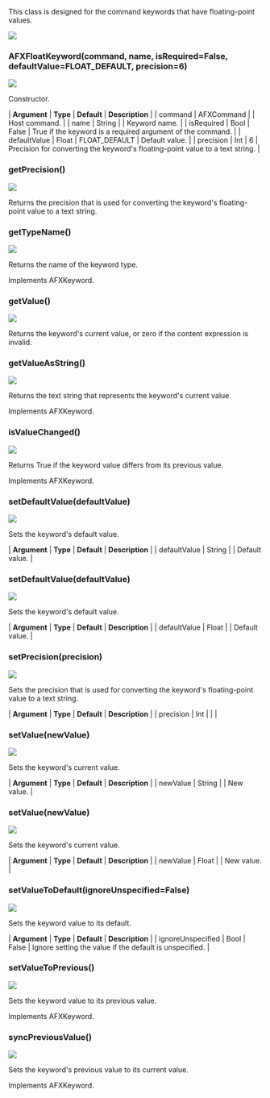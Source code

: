 This class is designed for the command keywords that have floating-point values.

![](https://help.3ds.com/2023/English/DSSIMULIA_Established/SIMACAERefImages/gui-afxfloatkeyword.png)

### AFXFloatKeyword(command, name, isRequired=False, defaultValue=FLOAT_DEFAULT, precision=6)  
![](https://help.3ds.com/2023/English/DSSIMULIA_Established/IconsReference/butix_top_wline.png)

Constructor.

| **Argument** | **Type** | **Default** | **Description** |
| command | AFXCommand |   | Host command. |
| name | String |   | Keyword name. |
| isRequired | Bool | False | True if the keyword is a required argument of the command. |
| defaultValue | Float | FLOAT_DEFAULT | Default value. |
| precision | Int | 6 | Precision for converting the keyword's floating-point value to a text string. |

### getPrecision()  
![](https://help.3ds.com/2023/English/DSSIMULIA_Established/IconsReference/butix_top_wline.png)

Returns the precision that is used for converting the keyword's floating-point value to a text string.

### getTypeName()  
![](https://help.3ds.com/2023/English/DSSIMULIA_Established/IconsReference/butix_top_wline.png)

Returns the name of the keyword type.

Implements AFXKeyword.

### getValue()  
![](https://help.3ds.com/2023/English/DSSIMULIA_Established/IconsReference/butix_top_wline.png)

Returns the keyword's current value, or zero if the content expression is invalid.

### getValueAsString()  
![](https://help.3ds.com/2023/English/DSSIMULIA_Established/IconsReference/butix_top_wline.png)

Returns the text string that represents the keyword's current value.

Implements AFXKeyword.

### isValueChanged()  
![](https://help.3ds.com/2023/English/DSSIMULIA_Established/IconsReference/butix_top_wline.png)

Returns True if the keyword value differs from its previous value.

Implements AFXKeyword.

### setDefaultValue(defaultValue)  
![](https://help.3ds.com/2023/English/DSSIMULIA_Established/IconsReference/butix_top_wline.png)

Sets the keyword's default value.

| **Argument** | **Type** | **Default** | **Description** |
| defaultValue | String |   | Default value. |

### setDefaultValue(defaultValue)  
![](https://help.3ds.com/2023/English/DSSIMULIA_Established/IconsReference/butix_top_wline.png)

Sets the keyword's default value.

| **Argument** | **Type** | **Default** | **Description** |
| defaultValue | Float |   | Default value. |

### setPrecision(precision)  
![](https://help.3ds.com/2023/English/DSSIMULIA_Established/IconsReference/butix_top_wline.png)

Sets the precision that is used for converting the keyword's floating-point value to a text string.

| **Argument** | **Type** | **Default** | **Description** |
| precision | Int |   |   |

### setValue(newValue)  
![](https://help.3ds.com/2023/English/DSSIMULIA_Established/IconsReference/butix_top_wline.png)

Sets the keyword's current value.

| **Argument** | **Type** | **Default** | **Description** |
| newValue | String |   | New value. |

### setValue(newValue)  
![](https://help.3ds.com/2023/English/DSSIMULIA_Established/IconsReference/butix_top_wline.png)

Sets the keyword's current value.

| **Argument** | **Type** | **Default** | **Description** |
| newValue | Float |   | New value. |

### setValueToDefault(ignoreUnspecified=False)  
![](https://help.3ds.com/2023/English/DSSIMULIA_Established/IconsReference/butix_top_wline.png)

Sets the keyword value to its default.

| **Argument** | **Type** | **Default** | **Description** |
| ignoreUnspecified | Bool | False | Ignore setting the value if the default is unspecified. |

### setValueToPrevious()  
![](https://help.3ds.com/2023/English/DSSIMULIA_Established/IconsReference/butix_top_wline.png)

Sets the keyword value to its previous value.

Implements AFXKeyword.

### syncPreviousValue()  
![](https://help.3ds.com/2023/English/DSSIMULIA_Established/IconsReference/butix_top_wline.png)

Sets the keyword's previous value to its current value.

Implements AFXKeyword.